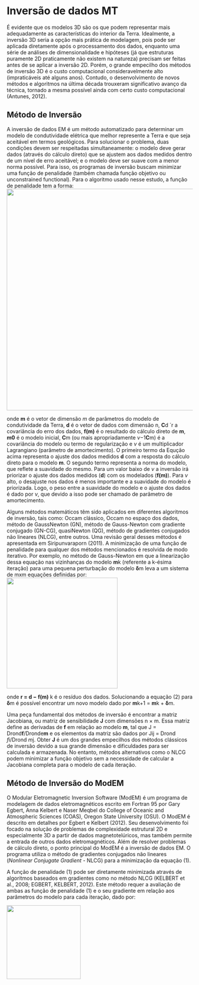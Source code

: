 # Inversão de dados MT

É evidente que os modelos 3D são os que podem representar mais adequadamente as características do interior da Terra. 
Idealmente, a inversão 3D seria a opção mais prática de modelagem, pois pode ser aplicada diretamente após o processamento dos dados, 
enquanto uma série de análises de dimensionalidade e hipóteses (já que estruturas puramente 2D praticamente não existem na natureza) 
precisam ser feitas antes de se aplicar a inversão 2D. Porém, o grande empecilho dos métodos de inversão 3D é o custo computacional
consideravelmente alto (impraticáveis até alguns anos). Contudo, o desenvolvimento de novos métodos e algoritmos na última década trouxeram 
significativo avanço da técnica, tornado a mesma possível ainda com certo custo computacional (Antunes, 2012).

## Método de Inversão

A inversão de dados EM é um método automatizado para determinar um modelo de condutividade elétrica que melhor represente a Terra
e que seja aceitável em termos geológicos. Para solucionar o problema, duas condições devem ser respeitadas simultaneamente: 
o modelo deve gerar dados (através do cálculo direto) que se ajustem aos dados medidos dentro de um nível de erro aceitável; 
e o modelo deve ser suave com a menor norma possível. Para isso, os programas de inversão buscam minimizar uma função de penalidade
(também chamada função objetivo ou unconstrained functional). Para o algoritmo usado nesse estudo, a função de penalidade tem a forma:
<img src='https://github.com/arturbenevides/Magnetotelurico/blob/master/Figs/funcao_penalty.png' width =600>

onde **m** é o vetor de dimensão *m* de parâmetros do modelo de condutividade da Terra, **d** é o vetor de dados com dimensão n, **C**d ´r a covariância do erro dos dados, **f(m)** é o resultado do cálculo direto de **m**, **m0** é o modelo inicial, **C**m (ou mais
apropriadamente *ν*−1**C**m) é a covariância do modelo ou termo de regularização e *ν* é um multiplicador Lagrangiano (parâmetro de amortecimento). O primeiro termo da Equção acima representa o ajuste dos dados medidos **d** com a resposta do cálculo direto para o modelo **m**. O segundo termo representa a norma do modelo, que reflete a suavidade do mesmo. Para um valor baixo de *ν* a inversão irá priorizar o ajuste dos dados medidos (**d**) com os modelados (**f(m)**). Para *ν* alto, o desajuste nos dados é menos importante e a suavidade do modelo é priorizada. Logo, o peso entre a suavidade do modelo e o ajuste dos dados é dado por *ν*, que devido a isso pode ser
chamado de parâmetro de amortecimento.

Alguns métodos matemáticos têm sido aplicados em diferentes algoritmos de inversão, tais como: Occam clássico, Occam no espaço dos dados, método de GaussNewton (GN), método de Gauss-Newton com gradiente conjugado (GN-CG), quasiNewton (QG), método de gradientes conjugados não lineares (NLCG), entre outros.
Uma revisão geral desses métodos é apresentada em Siripunvaraporn (2011). A minimização de uma função de penalidade para qualquer dos métodos mencionados é resolvida de modo iterativo. Por exemplo, no método de Gauss-Newton em que a linearização dessa equação nas vizinhanças do modelo **m**k (referente a k-ésima iteração) para uma pequena perturbação do modelo **δ**m leva a um sistema de mxm
equações definidas por:
<img src='https://github.com/arturbenevides/Magnetotelurico/blob/master/Figs/minimizacao.png' width=300>

onde **r = d − f(m)** k é o resíduo dos dados. Solucionando a equação (2) para **δ**m é possível encontrar um novo modelo dado
por **m**k+1 = **m**k + **δ**m.

Uma peça fundamental dos métodos de inversão é encontrar a matriz Jacobiana, ou matriz de sensibilidade **J** com dimensões
n × m. Essa matriz define as derivadas de **f** em relação ao modelo **m**, tal que J = Drond**f**/Dronde**m** e os elementos da matriz são dados por Jij = Drond *f*i/Drond *m*j. Obter **J** é um dos grandes empecilhos dos métodos clássicos de inversão devido a sua grande dimensão e dificuldades para ser calculada e armazenada. No entanto, métodos alternativos como o NLCG podem minimizar a função
objetivo sem a necessidade de calcular a Jacobiana completa para o modelo de cada iteração.

## Método de Inversão do ModEM

O Modular Eletromagnetic Inversion Software (ModEM) é um programa de modelagem de dados eletromagnéticos escrito em Fortran 95 por Gary Egbert, Anna Kelbert e Naser Meqbel do College of Oceanic and Atmospheric Sciences (COAS), Oregon State University (OSU). O ModEM é descrito em detalhes por Egbert e Kelbert (2012). Seu desenvolvimento foi focado na solução de problemas de complexidade estrutural 
2D e especialmente 3D a partir de dados magnetotelúricos, mas também permite a entrada de outros dados eletromagnéticos. Além de resolver problemas de cálculo direto, o ponto principal do ModEM é a inversão de dados EM. O programa utiliza o método de
gradientes conjugados não lineares (*Nonlinear Conjugate Gradient* - NLCG) para a minimização da equação (1).

A função de penalidade (1) pode ser diretamente minimizada através de algoritmos baseados em gradientes como no 
método NLCG (KELBERT et al., 2008; EGBERT, KELBERT, 2012). Este método requer a avaliação de ambas as função de penalidade (1) e o seu gradiente em relação aos parâmetros do modelo para cada iteração, dado por:

<img src='https://github.com/arturbenevides/Magnetotelurico/blob/master/Figs/avaliaca_dos_parametros.png' width=200>
